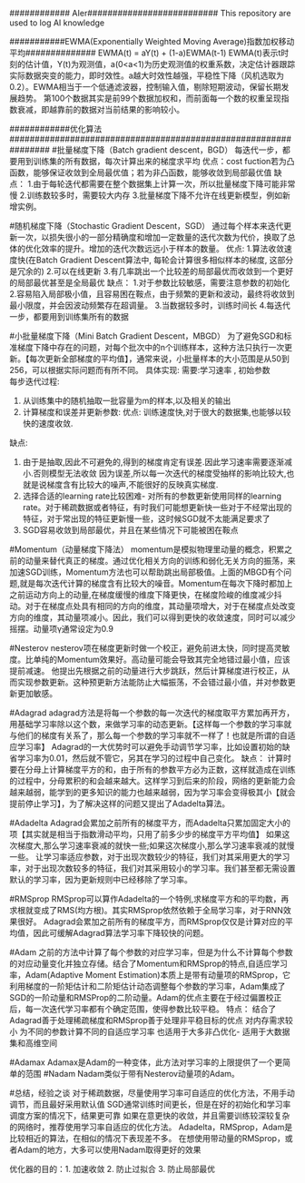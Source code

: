############ AIer##########################
This repository are used to log AI knowledge

###########EWMA(Exponentially Weighted Moving Average)指数加权移动平均##############
EWMA(t) = aY(t) + (1-a)EWMA(t-1)
EWMA(t)表示t时刻的估计值，Y(t)为观测值，a(0<a<1)为历史观测值的权重系数，决定估计器跟踪实际数据突变的能力，即时效性。a越大时效性越强，平稳性下降（风机选取为0.2）。EWMA相当于一个低通滤波器，控制输入值，剔除短期波动，保留长期发展趋势。
第100个数据其实是前99个数据加权和，而前面每一个数的权重呈现指数衰减，即越靠前的数据对当前结果的影响较小。

############优化算法################################################################
#批量梯度下降（Batch gradient descent，BGD）
每迭代一步，都要用到训练集的所有数据，每次计算出来的梯度求平均
优点：cost fuction若为凸函数，能够保证收敛到全局最优值；若为非凸函数，能够收敛到局部最优值
缺点：
1.由于每轮迭代都需要在整个数据集上计算一次，所以批量梯度下降可能非常慢
2.训练数较多时，需要较大内存
3.批量梯度下降不允许在线更新模型，例如新增实例。

#随机梯度下降（Stochastic Gradient Descent，SGD）
通过每个样本来迭代更新一次，以损失很小的一部分精确度和增加一定数量的迭代次数为代价，换取了总体的优化效率的提升。增加的迭代次数远远小于样本的数量。
优点:
1.算法收敛速度快(在Batch Gradient Descent算法中, 每轮会计算很多相似样本的梯度, 这部分是冗余的)
2.可以在线更新
3.有几率跳出一个比较差的局部最优而收敛到一个更好的局部最优甚至是全局最优
缺点：
1.对于参数比较敏感，需要注意参数的初始化 
2.容易陷入局部极小值，且容易困在鞍点，由于频繁的更新和波动，最终将收敛到最小限度，并会因波动频繁存在超调量。
3.当数据较多时，训练时间长 
4.每迭代一步，都要用到训练集所有的数据

#小批量梯度下降（Mini Batch Gradient Descent，MBGD）
为了避免SGD和标准梯度下降中存在的问题，对每个批次中的n个训练样本，这种方法只执行一次更新。【每次更新全部梯度的平均值】，通常来说，小批量样本的大小范围是从50到256，可以根据实际问题而有所不同。
具体实现: 
需要:学习速率 , 初始参数  
每步迭代过程: 
1. 从训练集中的随机抽取一批容量为m的样本,以及相关的输出 
2. 计算梯度和误差并更新参数: 
优点: 
训练速度快,对于很大的数据集,也能够以较快的速度收敛.

缺点: 
1. 由于是抽取,因此不可避免的,得到的梯度肯定有误差.因此学习速率需要逐渐减小.否则模型无法收敛 
因为误差,所以每一次迭代的梯度受抽样的影响比较大,也就是说梯度含有比较大的噪声,不能很好的反映真实梯度.
2. 选择合适的learning rate比较困难- 对所有的参数更新使用同样的learning rate。对于稀疏数据或者特征，有时我们可能想更新快一些对于不经常出现的特征，对于常出现的特征更新慢一些，这时候SGD就不太能满足要求了
3. SGD容易收敛到局部最优，并且在某些情况下可能被困在鞍点

#Momentum（动量梯度下降法）
momentum是模拟物理里动量的概念，积累之前的动量来替代真正的梯度。通过优化相关方向的训练和弱化无关方向的振荡，来加速SGD训练，Momentum方法也可以帮助跳出局部极值。上面的MBGD有个问题,就是每次迭代计算的梯度含有比较大的噪音。Momentum在每次下降时都加上之前运动方向上的动量,在梯度缓慢的维度下降更快，在梯度险峻的维度减少抖动。对于在梯度点处具有相同的方向的维度，其动量项增大，对于在梯度点处改变方向的维度，其动量项减小。因此，我们可以得到更快的收敛速度，同时可以减少摇摆。动量项γ通常设定为0.9

#Nesterov
nesterov项在梯度更新时做一个校正，避免前进太快，同时提高灵敏度。比单纯的Momentum效果好。高动量可能会导致其完全地错过最小值，应该提前减速。
他提出先根据之前的动量进行大步跳跃，然后计算梯度进行校正，从而实现参数更新。这种预更新方法能防止大幅振荡，不会错过最小值，并对参数更新更加敏感。

#Adagrad
adagrad方法是将每一个参数的每一次迭代的梯度取平方累加再开方，用基础学习率除以这个数，来做学习率的动态更新。【这样每一个参数的学习率就与他们的梯度有关系了，那么每一个参数的学习率就不一样了！也就是所谓的自适应学习率】 
Adagrad的一大优势时可以避免手动调节学习率，比如设置初始的缺省学习率为0.01，然后就不管它，另其在学习的过程中自己变化。
缺点：
计算时要在分母上计算梯度平方的和，由于所有的参数平方必为正数，这样就造成在训练的过程中，分母累积的和会越来越大。这样学习到后来的阶段，网络的更新能力会越来越弱，能学到的更多知识的能力也越来越弱，因为学习率会变得极其小【就会提前停止学习】，为了解决这样的问题又提出了Adadelta算法。

#Adadelta
Adagrad会累加之前所有的梯度平方，而Adadelta只累加固定大小的项【其实就是相当于指数滑动平均，只用了前多少步的梯度平方平均值】
如果这次梯度大,那么学习速率衰减的就快一些;如果这次梯度小,那么学习速率衰减的就慢一些。
让学习率适应参数，对于出现次数较少的特征，我们对其采用更大的学习率，对于出现次数较多的特征，我们对其采用较小的学习率。我们甚至都无需设置默认的学习率，因为更新规则中已经移除了学习率。

#RMSprop
RMSprop可以算作Adadelta的一个特例,求梯度平方和的平均数，再求根就变成了RMS(均方根)。其实RMSprop依然依赖于全局学习率，对于RNN效果很好。
Adagrad会累加之前所有的梯度平方，而RMSprop仅仅是计算对应的平均值，因此可缓解Adagrad算法学习率下降较快的问题。 

#Adam
之前的方法中计算了每个参数的对应学习率，但是为什么不计算每个参数的对应动量变化并独立存储。结合了Momentum和RMSprop的特点,自适应学习率，Adam(Adaptive Moment Estimation)本质上是带有动量项的RMSprop，它利用梯度的一阶矩估计和二阶矩估计动态调整每个参数的学习率，Adam集成了SGD的一阶动量和RMSProp的二阶动量。Adam的优点主要在于经过偏置校正后，每一次迭代学习率都有个确定范围，使得参数比较平稳。
特点：
结合了Adagrad善于处理稀疏梯度和RMSprop善于处理非平稳目标的优点
对内存需求较小
为不同的参数计算不同的自适应学习率
也适用于大多非凸优化- 适用于大数据集和高维空间

#Adamax
Adamax是Adam的一种变体，此方法对学习率的上限提供了一个更简单的范围
#Nadam
Nadam类似于带有Nesterov动量项的Adam。

#总结，经验之谈
对于稀疏数据，尽量使用学习率可自适应的优化方法，不用手动调节，而且最好采用默认值
SGD通常训练时间更长，但是在好的初始化和学习率调度方案的情况下，结果更可靠
如果在意更快的收敛，并且需要训练较深较复杂的网络时，推荐使用学习率自适应的优化方法。
Adadelta，RMSprop，Adam是比较相近的算法，在相似的情况下表现差不多。
在想使用带动量的RMSprop，或者Adam的地方，大多可以使用Nadam取得更好的效果

优化器的目的：1. 加速收敛 2. 防止过拟合 3. 防止局部最优
